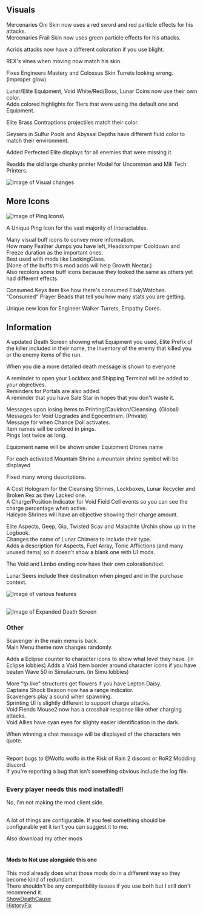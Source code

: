 ## Visuals
Mercenaries Oni Skin now uses a red sword and red particle effects for his attacks.\
Mercenaries Frail Skin now uses green particle effects for his attacks.

Acrids attacks now have a different coloration if you use blight.

REX's vines when moving now match his skin.

Fixes Engineers Mastery and Colossus Skin Turrets looking wrong. (improper glow) 

Lunar/Elite Equipment, Void White/Red/Boss, Lunar Coins now use their own color.\
Adds colored highlights for Tiers that were using the default one and Equipment.

Elite Brass Contraptions projectiles match their color.

Geysers in Sulfur Pools and Abyssal Depths have different fluid color to match their environment.

Added Perfected Elite displays for all enemies that were missing it.

Readds the old large chunky printer Model for Uncommon and Mili Tech Printers.

![Image of Visual changes](https://raw.githubusercontent.com/WolfoIsBestWolf/ror2-WolfoQualityoLlife/main/modPageImages/wqolFeatures2.png)

## More Icons
![Image of Ping Icons](https://raw.githubusercontent.com/WolfoIsBestWolf/ror2-WolfoQualityoLlife/main/modPageImages/wqolPingIcons.png)\
 
A Unique Ping Icon for the vast majority of Interactables.

Many visual buff icons to convey more information.\
How many Feather Jumps you have left, Headstomper Cooldown and Freeze duration as the important ones.\
Best used with mods like LookingGlass.\
(None of the buffs this mod adds will help Growth Nectar.)\
Also recolors some buff icons because they looked the same as others yet had different effects.

Consumed Keys item like how there's consumed Elixir/Watches.\
"Consumed" Prayer Beads that tell you how many stats you are getting.

Unique new Icon for Engineer Walker Turrets, Empathy Cores.

## Information
A updated Death Screen showing what Equipment you used, Elite Prefix of the killer included in their name, the Inventory of the enemy that killed you or the enemy items of the run.

When you die a more detailed death message is shown to everyone

A reminder to open your Lockbox and Shipping Terminal will be added to your objectives.\
Reminders for Portals are also added.\
A reminder that you have Sale Star in hopes that you don't waste it.

Messages upon losing items to Printing/Cauldron/Cleansing. (Global)\
Messages for Void Upgrades and Egocentrism. (Private)\
Message for when Chance Doll activates.\
Item names will be colored in pings.\
Pings last twice as long.

Equipment name will be shown under Equipment Drones name

For each activated Mountain Shrine a mountain shrine symbol will be displayed
 
Fixed many wrong descriptions.

A Cost Hologram for the Cleansing Shrines, Lockboxes, Lunar Recycler and Broken Rex as they Lacked one.    
A Charge/Position Indicator for Void Field Cell events so you can see the charge percentage when active.   
Halcyon Shrines will have an objective showing their charge amount.    

Elite Aspects, Geep, Gip, Twisted Scav and Malachite Urchin show up in the Logbook.   
Changes the name of Lunar Chimera to include their type.    
Adds a description for Aspects, Fuel Array, Tonic Afflictions (and many unused items) so it doesn't show a blank one with UI mods.  

The Void and Limbo ending now have their own coloration/text.

Lunar Seers include their destination when pinged and in the purchase context.

![Image of various features](https://raw.githubusercontent.com/WolfoIsBestWolf/ror2-WolfoQualityoLlife/main/modPageImages/wqolFeatures1.png)

##

![Image of Expanded Death Screen](https://raw.githubusercontent.com/WolfoIsBestWolf/ror2-WolfoQualityoLlife/main/modPageImages/wqolDeath.png)

### Other
Scavenger in the main menu is back.\
Main Menu theme now changes randomly.

Adds a Eclipse counter to character icons to show what level they have. (in Eclipse lobbies)
Adds a Void Item border around character icons if you have beaten Wave 50 in Simulacrum. (in Simu lobbies)


More "tp like" structures get flowers if you have Lepton Daisy.\
Captains Shock Beacon now has a range indicator.\
Scavengers play a sound when spawning.\
Sprinting UI is slightly different to support charge attacks.\
Void Fiends Mouse2 now has a crosshair response like other charging attacks.\
Void Allies have cyan eyes for slighty easier identification in the dark.

When winning a chat message will be displayed of the characters win quote.

##
Report bugs to @Wolfo.wolfo in the Risk of Rain 2 discord or RoR2 Modding discord.\
If you're reporting a bug that isn't something obvious include the log file.



##
### Every player needs this mod installed!!
No, i'm not making the mod client side.
##


A lot of things are configurable. If you feel something should be configurable yet it isn't you can suggest it to me.

Also download my other mods 

# 
#### Mods to Not use alongside this one
This mod already does what those mods do in a different way so they become kind of redundant.\
There shouldn't be any compatibility issues if you use both but I still don't recommend it.  
[ShowDeathCause](https://thunderstore.io/package/NotTsunami/ShowDeathCause/)   
[HistoryFix](https://thunderstore.io/package/6thmoon/HistoryFix/)     


